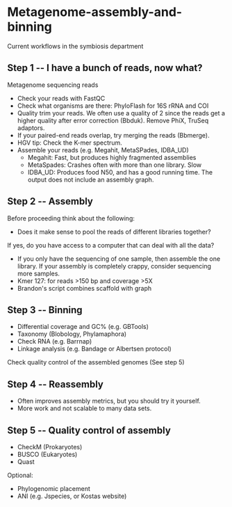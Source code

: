 # Metagenome-assembly-and-binning

Current workflows in the symbiosis department

## Step 1 -- I have a bunch of reads, now what?

Metagenome sequencing reads

- Check your reads with FastQC
- Check what organisms are there: PhyloFlash for 16S rRNA and COI
- Quality trim your reads. We often use a quality of 2 since the reads get a higher quality after error correction (Bbduk). Remove PhiX, TruSeq adaptors.
- If your paired-end reads overlap, try merging the reads (Bbmerge).
- HGV tip: Check the K-mer spectrum. 
- Assemble your reads (e.g. Megahit, MetaSPades, IDBA_UD)
  - Megahit: Fast, but produces highly fragmented assemblies
  - MetaSpades: Crashes often with more than one library. Slow
  - IDBA_UD: Produces food N50, and has a good running time. The output does not include an assembly graph.
 

## Step 2 -- Assembly

Before proceeding think about the following:

- Does it make sense to pool the reads of different libraries together?

If yes, do you have access to a computer that can deal with all the data?

- If you only have the sequencing of one sample, then assemble the one library. If your assembly is completely crappy, consider sequencing more samples. 
- Kmer 127: for reads >150 bp and coverage >5X 
- Brandon's script combines scaffold with graph


## Step 3 -- Binning

- Differential coverage and GC% (e.g. GBTools)
- Taxonomy (Blobology, Phylamaphora)
- Check RNA (e.g. Barrnap)
- Linkage analysis (e.g. Bandage or Albertsen protocol)

Check quality control of the assembled genomes (See step 5)

## Step 4 -- Reassembly

- Often improves assembly metrics, but you should try it yourself. 
- More work and not scalable to many data sets.

## Step 5 -- Quality control of assembly

- CheckM (Prokaryotes)
- BUSCO (Eukaryotes)
- Quast

Optional:
- Phylogenomic placement
- ANI (e.g. Jspecies, or Kostas website)
